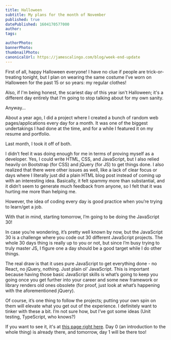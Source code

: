 ```yaml
---
title: Halloween
subtitle: My plans for the month of November
published: true
datePublished: 1604170577000
author: 
tags:

authorPhoto: 
bannerPhoto:
thumbnailPhoto: 
canonicalUrl: https://jamescalingo.com/blog/week-end-update
---
```

First of all, happy Halloween everyone! I have no clue if people are trick-or-treating tonight, but I plan on wearing the same costume I’ve worn on Halloween for the past 15 or so years: my regular clothes!

Also, if I'm being honest, the scariest day of this year isn't Halloween; it's a different day entirely that I'm going to stop talking about for my own sanity.

Anyway…

About a year ago, I did a project where I created a bunch of random web pages/applications every day for a month. It was one of the biggest undertakings I had done at the time, and for a while I featured it on my resume and portfolio.

Last month, I took it off of both.

I didn’t feel it was doing enough for me in terms of proving myself as a developer. Yes, I could write HTML, CSS, and JavaScript, but I also relied heavily on Bootstrap (for CSS) and jQuery (for JS) to get things done. I also realized that there were other issues as well, like a lack of clear focus or days where I literally just did a plain HTML blog post instead of coming up with an interesting idea. Basically, it felt spammy more than substantial, and it didn’t seem to generate much feedback from anyone, so I felt that it was hurting me more than helping me.

However, the idea of coding every day is good practice when you’re trying to learn/get a job.

With that in mind, starting tomorrow, I’m going to be doing the JavaScript 30!

In case you’re wondering, it’s pretty well known by now, but the JavaScript 30 is a challenge where you code out 30 different JavaScript projects. The whole 30 days thing is really up to you or not, but since I’m busy trying to truly master JS, I figure one a day should be a good target while I do other things.

The real draw is that it uses pure JavaScript to get everything done - no React, no jQuery, nothing. Just plain ol’ JavaScript. This is important because having those basic JavaScript skills is what’s going to keep you going once you get further into your career and some new framework or library renders old ones obsolete (for proof, just look at what’s happening with the aforementioned jQuery).

Of course, it’s one thing to follow the projects; putting your own spin on them will elevate what you get out of the experience. I definitely want to tinker with these a bit. I’m not sure how, but I’ve got some ideas (Unit testing, TypeScript, who knows?)

If you want to see it, it's at [this page right here](https://jamescalingo.dev/jcjs30112020/). Day 0 (an introduction to the whole thing) is already there, and tomorrow, day 1 will be there too!

